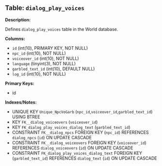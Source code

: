 ## Table: `dialog_play_voices`

**Description:**

Defines `dialog_play_voices` table in the World database.

**Columns:**
- `id` (int(10), PRIMARY KEY, NOT NULL)
- `npc_id` (int(10), NOT NULL)
- `voiceover_id` (int(10), NOT NULL)
- `language` (tinyint(3), NOT NULL)
- `garbled_text_id` (int(10), DEFAULT NULL)
- `log_id` (int(10), NOT NULL)

**Primary Keys:**
- id

**Indexes/Notes:**
- UNIQUE KEY `Unique_NpcVoGarb` (`npc_id`,`voiceover_id`,`garbled_text_id`) USING BTREE
- KEY `FK__dialog_voiceovers` (`voiceover_id`)
- KEY `FK_dialog_play_voices_dialog_text` (`garbled_text_id`)
- CONSTRAINT `FK__dialog_npcs` FOREIGN KEY (`npc_id`) REFERENCES `dialog_npcs` (`id`) ON UPDATE CASCADE
- CONSTRAINT `FK__dialog_voiceovers` FOREIGN KEY (`voiceover_id`) REFERENCES `dialog_voiceovers` (`id`) ON UPDATE CASCADE
- CONSTRAINT `FK_dialog_play_voices_dialog_text` FOREIGN KEY (`garbled_text_id`) REFERENCES `dialog_text` (`id`) ON UPDATE CASCADE